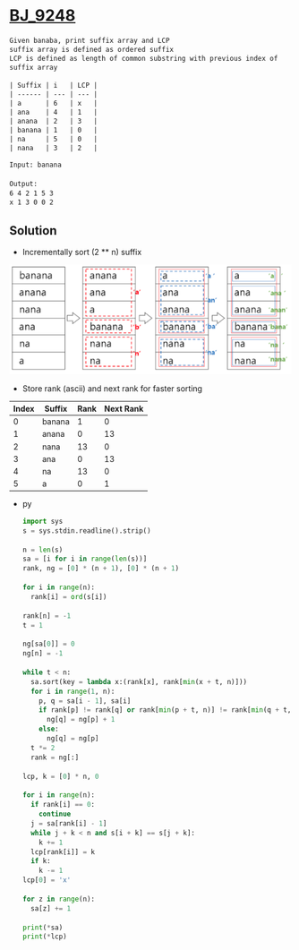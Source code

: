 # [BJ_9248](https://acmicpc.net/problem/9248)

```en
Given banaba, print suffix array and LCP
suffix array is defined as ordered suffix
LCP is defined as length of common substring with previous index of suffix array

| Suffix | i   | LCP |
| ------ | --- | --- |
| a      | 6   | x   |
| ana    | 4   | 1   |
| anana  | 2   | 3   |
| banana | 1   | 0   |
| na     | 5   | 0   |
| nana   | 3   | 2   |

```

```txt
Input: banana

Output:
6 4 2 1 5 3
x 1 3 0 0 2
```

## Solution

* Incrementally sort (2 ** n) suffix

![BJ_9248](images/20210527_221330.png)

* Store rank (ascii) and next rank for faster sorting

| Index | Suffix | Rank | Next Rank |
| ----- | ------ | ---- | --------- |
| 0     | banana | 1    | 0         |
| 1     | anana  | 0    | 13        |
| 2     | nana   | 13   | 0         |
| 3     | ana    | 0    | 13        |
| 4     | na     | 13   | 0         |
| 5     | a      | 0    | 1         |

* py

  ```py
  import sys
  s = sys.stdin.readline().strip()

  n = len(s)
  sa = [i for i in range(len(s))]
  rank, ng = [0] * (n + 1), [0] * (n + 1)

  for i in range(n):
    rank[i] = ord(s[i])

  rank[n] = -1
  t = 1

  ng[sa[0]] = 0
  ng[n] = -1

  while t < n:
    sa.sort(key = lambda x:(rank[x], rank[min(x + t, n)]))
    for i in range(1, n):
      p, q = sa[i - 1], sa[i]
      if rank[p] != rank[q] or rank[min(p + t, n)] != rank[min(q + t, n)]:
        ng[q] = ng[p] + 1
      else:
        ng[q] = ng[p]
    t *= 2
    rank = ng[:]

  lcp, k = [0] * n, 0

  for i in range(n):
    if rank[i] == 0:
      continue
    j = sa[rank[i] - 1]
    while j + k < n and s[i + k] == s[j + k]:
      k += 1
    lcp[rank[i]] = k
    if k:
      k -= 1
  lcp[0] = 'x'

  for z in range(n):
    sa[z] += 1

  print(*sa)
  print(*lcp)
  ```
